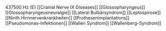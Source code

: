 437500 Hz (E)
[[Cranial Nerve IX Diseases]]
[[Glossopharyngeus]]
[[Glossopharyngeusneuralgie]]
[[Lateral Bulbärsyndrom]]
[[Leptospirose]]
[[Ninth Hirnnervenkrankheiten]]
[[Prothesenimplantations]]
[[Pseudomonas-Infektionen]]
[[Wallen Syndrom]]
[[Wallenberg-Syndrom]]